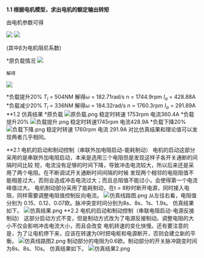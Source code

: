 
**1.1 根据电机模型，求出电机的额定输出转矩**

由电机参数可得

<img src="http://chart.googleapis.com/chart?cht=tx&chl= $$    U = I_aR_a + K\omega$$" style="border:none;">

<img src="http://chart.googleapis.com/chart?cht=tx&chl= $$    T_m-T_l = \beta\omega$$" style="border:none;">

(其中β为电机阻尼系数)

*原负载情况
<img src="http://chart.googleapis.com/chart?cht=tx&chl= $$    T_l = 420NM$$" style="border:none;">
    
    解得
<img src="http://chart.googleapis.com/chart?cht=tx&chl= $$    \omega = 183.52rad/s  n = 1752.6rpm  I_a = 360.385A   T_m = 441.47NM$$" style="border:none;">
  
*负载提升20%
     $T_l$ = 504NM
    解得$\omega$ = 182.71rad/s  n = 1744.9rpm  $I_a$ = 428.88A 
*负载减少20%
     $T_l$ = 336NM
    解得$\omega$ = 184.32rad/s  n = 1760.3rpm  $I_a$ = 291.89A 
**1.2 仿真结果
*原负载
    ![原负载.png](https://i.loli.net/2019/03/10/5c84f22e54e48.png)
    稳定时转速 1753rpm 电流360.4A
*负载提升20%
    ![负载提升.png](https://i.loli.net/2019/03/10/5c84f2ed8af84.png)
    稳定时转速1745rpm 电流428.9A
*负载下降20%
    ![负载下降.png](https://i.loli.net/2019/03/10/5c84f3825852b.png)
    稳定时转速 1760rpm 电流 291.9A
对比仿真结果和理论值可以发现两者几乎相同。

**2.1 电机的启动和制动控制（串联外加电阻启动-能耗制动）
    电机的启动这部分采用的是串联外加电阻启动，本来是选用三个电阻但是发现这样子各开关通断的间隔时间比较
短，电流没有足够的时间下降，导致冲击电流较大，所以后来还是采用了两个电阻。在不断调试开关通断时间间隔的时候
发现两个相邻的电阻阻值不能相差过大，否则会造成冲击电流过大；而且总阻值不能过小，会使得第一个电流峰值过大。
    电机制动部分采用了能耗制动，在t = 8秒时断开电源，同时接入电阻，同样需要调整电阻值控制反向电流。
    ![仿真线路图.png](https://i.loli.net/2019/03/10/5c84f96f07e04.png)
    从左往右看，电阻值分别为 0.15、0.12、0.07欧。脉冲突变时间分别为8s、8s、1s、1.9s。
    仿真结果如下。
    ![仿真结果.png](https://i.loli.net/2019/03/10/5c84fb0a81946.png)
**2.2 电机的启动和制动控制（串联电阻启动-电源反接制动）
    这部分启动方式不变，但是制动方式改为了电源反接制动。调整电阻的大小不仅会影响冲击电流大小，而且会改变
电机转速的变化快慢。还有要注意的是，为了让电机停下来，应该在转速为0时把电枢和电源断开，否则会建立新的平衡。
    ![仿真线路图2.png](https://i.loli.net/2019/03/10/5c84fedd4d98d.png)
    制动部分的电阻为0.6欧。制动部分的开关脉冲跳变时间为8s、8s、10s。
    仿真结果如下。
    ![仿真结果2.png](https://i.loli.net/2019/03/10/5c84ff436bcc5.png)

